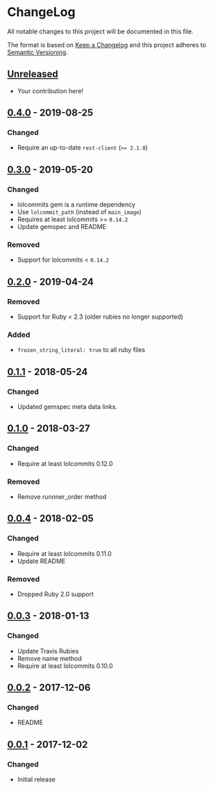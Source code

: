 # ChangeLog

All notable changes to this project will be documented in this file.

The format is based on [Keep a Changelog][KeepAChangelog] and this project
adheres to [Semantic Versioning][Semver].

## [Unreleased]

- Your contribution here!

## [0.4.0] - 2019-08-25
### Changed
- Require an up-to-date `rest-client` (`>= 2.1.0`)

## [0.3.0] - 2019-05-20
### Changed
- lolcommits gem is a runtime dependency
- Use `lolcommit_path` (instead of `main_image`)
- Requires at least lolcommits >= `0.14.2`
- Update gemspec and README

### Removed
- Support for lolcommits < `0.14.2`

## [0.2.0] - 2019-04-24
### Removed
- Support for Ruby < 2.3 (older rubies no longer supported)

### Added
- `frozen_string_literal: true` to all ruby files

## [0.1.1] - 2018-05-24
### Changed
- Updated gemspec meta data links.

## [0.1.0] - 2018-03-27
### Changed
- Require at least lolcommits 0.12.0

### Removed
- Remove runnner_order method

## [0.0.4] - 2018-02-05
### Changed
- Require at least lolcommits 0.11.0
- Update README

### Removed
- Dropped Ruby 2.0 support

## [0.0.3] - 2018-01-13
### Changed
- Update Travis Rubies
- Remove name method
- Require at least lolcommits 0.10.0

## [0.0.2] - 2017-12-06
### Changed
- README

## [0.0.1] - 2017-12-02
### Changed
- Initial release

[Unreleased]: https://github.com/lolcommits/lolcommits-protonet/compare/v0.4.0...HEAD
[0.4.0]: https://github.com/lolcommits/lolcommits-protonet/compare/v0.3.0...v0.4.0
[0.3.0]: https://github.com/lolcommits/lolcommits-protonet/compare/v0.2.0...v0.3.0
[0.2.0]: https://github.com/lolcommits/lolcommits-protonet/compare/v0.1.1...v0.2.0
[0.1.1]: https://github.com/lolcommits/lolcommits-protonet/compare/v0.1.0...v0.1.1
[0.1.0]: https://github.com/lolcommits/lolcommits-protonet/compare/v0.0.4...v0.1.0
[0.0.4]: https://github.com/lolcommits/lolcommits-protonet/compare/v0.0.3...v0.0.4
[0.0.3]: https://github.com/lolcommits/lolcommits-protonet/compare/v0.0.2...v0.0.3
[0.0.2]: https://github.com/lolcommits/lolcommits-protonet/compare/v0.0.1...v0.0.2
[0.0.1]: https://github.com/lolcommits/lolcommits-protonet/compare/ee998ae...v0.0.1
[KeepAChangelog]: http://keepachangelog.com/en/1.0.0/
[Semver]: http://semver.org/spec/v2.0.0.html
